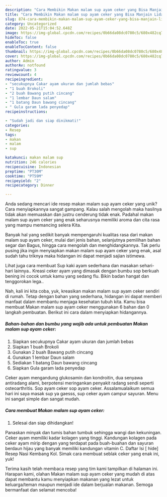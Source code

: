 ```yaml
---
description: "Cara Membikin Makan malam sup ayam ceker yang Bisa Manjain Lidah"
title: "Cara Membikin Makan malam sup ayam ceker yang Bisa Manjain Lidah"
slug: 874-cara-membikin-makan-malam-sup-ayam-ceker-yang-bisa-manjain-lidah
category: Uncategorized
date: 2022-05-21T15:04:52.648Z
image: https://img-global.cpcdn.com/recipes/0b66da08dc0780c5/680x482cq70/makan-malam-sup-ayam-ceker-foto-resep-utama.jpg
hideToc: false
enableToc: true
enableTocContent: false
thumbnail: https://img-global.cpcdn.com/recipes/0b66da08dc0780c5/680x482cq70/makan-malam-sup-ayam-ceker-foto-resep-utama.jpg
cover: https://img-global.cpcdn.com/recipes/0b66da08dc0780c5/680x482cq70/makan-malam-sup-ayam-ceker-foto-resep-utama.jpg
author: Admin
authorAv: notfound
ratingvalue: 3
reviewcount: 4
recipeingredient:
- "secukupnya Cakar ayam ukuran dan jumlah bebas"
- "1 buah Brokoli"
- "2 buah Bawang putih cincang"
- "1 lembar Daun salam"
- "1 batang Daun bawang cincang"
- " Gula garam lada penyedap"
recipeinstructions:

- "Sudah jadi dan siap dinikmati!"
categories:
- Resep
tags:
- makan
- malam
- sup

katakunci: makan malam sup 
nutrition: 246 calories
recipecuisine: Indonesian
preptime: "PT30M"
cooktime: "PT59M"
recipeyield: "2"
recipecategory: Dinner

---
```





Anda sedang mencari ide resep makan malam sup ayam ceker yang unik? Cara menyiapkannya sangat gampang. Kalau salah mengolah maka hasilnya tidak akan memuaskan dan justru cenderung tidak enak. Padahal makan malam sup ayam ceker yang enak seharusnya memiliki aroma dan cita rasa yang mampu memancing selera Kita.





Banyak hal yang sedikit banyak mempengaruhi kualitas rasa dari makan malam sup ayam ceker, mulai dari jenis bahan, selanjutnya pemilihan bahan segar dan Bagus, hingga cara mengolah dan menghidangkannya. Tak perlu pusing jika ingin menyiapkan makan malam sup ayam ceker yang enak,      asal sudah tahu triknya maka hidangan ini dapat menjadi sajian istimewa.














Lihat juga cara membuat Sup kaki ayam sederhana dan masakan sehari-hari lainnya.. Kreasi ceker ayam yang dimasak dengan bumbu sop berkuah bening ini cocok untuk kamu yang sedang flu. Bikin badan hangat dan tenggorokan lega..






Nah, kali ini kita coba, yuk, kreasikan makan malam sup ayam ceker sendiri di rumah. Tetap dengan bahan yang sederhana, hidangan ini dapat memberi manfaat dalam membantu menjaga kesehatan tubuh kita. Kamu bisa membuat Makan malam sup ayam ceker menggunakan 6 bahan dan 0 langkah pembuatan. Berikut ini cara dalam menyiapkan hidangannya.

<!--inarticleads1-->

##### Bahan-bahan dan bumbu yang wajib ada untuk pembuatan Makan malam sup ayam ceker:

1. Siapkan secukupnya Cakar ayam ukuran dan jumlah bebas
1. Siapkan 1 buah Brokoli
1. Gunakan 2 buah Bawang putih cincang
1. Gunakan 1 lembar Daun salam
1. Sediakan 1 batang Daun bawang cincang
1. Siapkan  Gula garam lada penyedap


Ceker ayam mengandung glukosamin dan kondroitin, dua senyawa antiradang alami, berpotensi meringankan penyakit radang sendi seperti osteoarthritis. Sop ayam ceker sop ayam ceker. Assalamualaikum semua hari ini saya masak sup ya gaesss, sup ceker ayam campur sayuran. Menu ini sangat simple dan sangat mudah. 

<!--inarticleads2-->

##### Cara membuat Makan malam sup ayam ceker:


1. Selesai dan siap dihidangkan!

Panaskan minyak dan tumis bahan tumbuk sehingga wangi dan kekuningan. Ceker ayam memiliki kadar kolagen yang tinggi. Kandungan kolagen pada ceker ayam mirip dengan yang terdapat pada buah-buahan dan sayuran berdaun hijau yang banyak memiliki kandungan vitamin C. Daftar Isi [ hide] Resep Nasi Kembang Kol. Simak cara membuat seblak ceker yang enak ini, yuk! 

Terima kasih telah membaca resep yang tim kami tampilkan di halaman ini. Harapan kami, olahan Makan malam sup ayam ceker yang mudah di atas dapat membantu kamu menyiapkan makanan yang lezat untuk keluarga/teman maupun menjadi ide dalam berjualan makanan. Semoga bermanfaat dan selamat mencoba!

